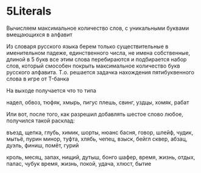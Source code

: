 # 5Literals
Вычисляем максимальное количество слов, с уникальными буквами вмещающихся в алфавит 

Из словаря русского языка берем только существительные в именительном падеже, единственного числа, не имена собственные, длиной в 5 букв
все этим слова перебираются и подбирается набор слов, который смособен покрыть максимальное количество букв русского алфавита. 
Т.о. решается задачка нахождения пятибуквенного слова в игре от T-банка

На выходе получается что то типа 

надел, обвоз, тюфяк, хмырь, пигус
плешь, свинг, уздцы, хомяк, рабат

Или вот, после того, как разрешил добавлять шестое слово любое, получился такой расклад:

въезд, щепка, глубь, химик, шорты, нюанс
басня, говор, шлейф, чудик, мытьё, пурин
минор, туфта, хлябь, чепец, взыск, бейгл
сквер, абзац, дуэль, финиш, помёт, гурий

кроль, месяц, запах, нищий, дутыш, бонго
шафер, время, жизнь, отдых, палас, чубук
время, жизнь, покой, удача, хлюст, бытие
